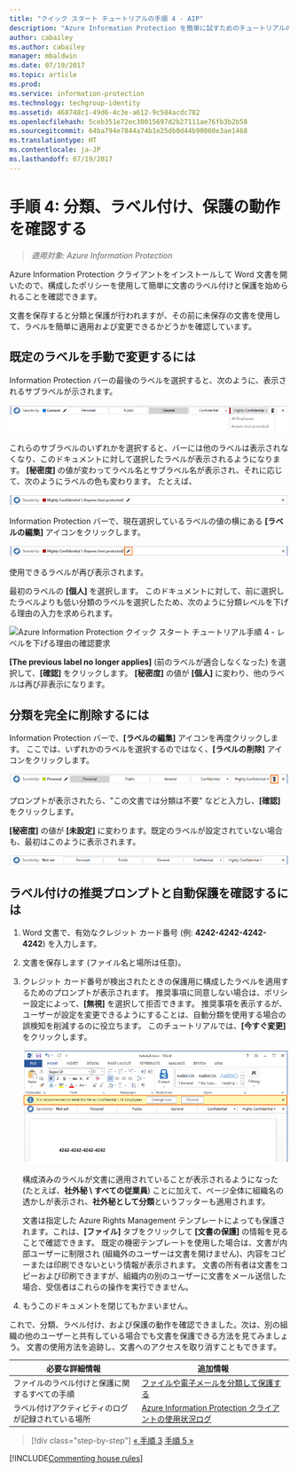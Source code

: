 ```yaml
---
title: "クイック スタート チュートリアルの手順 4 - AIP"
description: "Azure Information Protection を簡単に試すためのチュートリアルの手順 4 - ラベル付けと保護の動作の確認。"
author: cabailey
ms.author: cabailey
manager: mbaldwin
ms.date: 07/19/2017
ms.topic: article
ms.prod: 
ms.service: information-protection
ms.technology: techgroup-identity
ms.assetid: 468748c1-49d6-4c3e-a612-9c584acdc782
ms.openlocfilehash: 5ceb351e72ec30015697d2b27111ae76fb3b2b58
ms.sourcegitcommit: 64ba794e7844a74b1e25db0d44b90060e3ae1468
ms.translationtype: HT
ms.contentlocale: ja-JP
ms.lasthandoff: 07/19/2017
---
```

# <a name="step-4-see-classification-labeling-and-protection-in-action"></a>手順 4: 分類、ラベル付け、保護の動作を確認する 

>*適用対象: Azure Information Protection*

Azure Information Protection クライアントをインストールして Word 文書を開いたので、構成したポリシーを使用して簡単に文書のラベル付けと保護を始められることを確認できます。

文書を保存すると分類と保護が行われますが、その前に未保存の文書を使用して、ラベルを簡単に適用および変更できるかどうかを確認しています。

## <a name="to-manually-change-our-default-label"></a>既定のラベルを手動で変更するには

Information Protection バーの最後のラベルを選択すると、次のように、表示されるサブラベルが示されます。

![Azure Information Protection クイック スタート チュートリアル手順 4 - サブラベルの選択](../media/info-protect-sub-labelsv2.png)

これらのサブラベルのいずれかを選択すると、バーには他のラベルは表示されなくなり、このドキュメントに対して選択したラベルが表示されるようになります。 **[秘密度]** の値が変わってラベル名とサブラベル名が表示され、それに応じて、次のようにラベルの色も変わります。 たとえば、

![Azure Information Protection クイック スタート チュートリアル手順 4 - 選択されたサブラベル](../media/info-protect-sub-label-selectedv2.png)

Information Protection バーで、現在選択しているラベルの値の横にある **[ラベルの編集]** アイコンをクリックします。

![Azure Information Protection クイック スタート チュートリアル手順 4 - [ラベルの編集] アイコン](../media/info-protect-edit-label-selectedv2.png)

使用できるラベルが再び表示されます。

最初のラベルの **[個人]** を選択します。 このドキュメントに対して、前に選択したラベルよりも低い分類のラベルを選択したため、次のように分類レベルを下げる理由の入力を求められます。

![Azure Information Protection クイック スタート チュートリアル手順 4 - レベルを下げる理由の確認要求](../media/info-protect-lower-justification.png)

**[The previous label no longer applies]** (前のラベルが適合しなくなった) を選択して、**[確認]** をクリックします。 **[秘密度]** の値が **[個人]** に変わり、他のラベルは再び非表示になります。

## <a name="to-remove-the-classification-completely"></a>分類を完全に削除するには

Information Protection バーで、**[ラベルの編集]** アイコンを再度クリックします。 ここでは、いずれかのラベルを選択するのではなく、**[ラベルの削除]** アイコンをクリックします。

![Azure Information Protection クイック スタート チュートリアル手順 4 - 削除アイコン](../media/delete-icon-from-personalv2.png)

プロンプトが表示されたら、"この文書では分類は不要" などと入力し、**[確認]** をクリックします。  

**[秘密度]** の値が **[未設定]** に変わります。既定のラベルが設定されていない場合も、最初はこのように表示されます。

![Azure Information Protection クイック スタート チュートリアル手順 4 - 分類の削除](../media/sensitivity-not-setv2.png)


## <a name="to-see-a-recommendation-prompt-for-labeling-and-automatic-protection"></a>ラベル付けの推奨プロンプトと自動保護を確認するには

1. Word 文書で、有効なクレジット カード番号 (例: **4242-4242-4242-4242**) を入力します。 

2. 文書を保存します (ファイル名と場所は任意)。 

3. クレジット カード番号が検出されたときの保護用に構成したラベルを適用するためのプロンプトが表示されます。 推奨事項に同意しない場合は、ポリシー設定によって、**[無視]** を選択して拒否できます。 推奨事項を表示するが、ユーザーが設定を変更できるようにすることは、自動分類を使用する場合の誤検知を削減するのに役立ちます。 このチュートリアルでは、**[今すぐ変更]** をクリックします。

    ![Azure Information Protection クイック スタート チュートリアル手順 4 - 推奨プロンプト](../media/change-nowv2.png)

    構成済みのラベルが文書に適用されていることが表示されるようになった (たとえば、**社外秘 \ すべての従業員**) ことに加えて、ページ全体に組織名の透かしが表示され、**社外秘として分類**というフッターも適用されます。 

    文書は指定した Azure Rights Management テンプレートによっても保護されます。これは、**[ファイル]** タブをクリックして **[文書の保護]** の情報を見ることで確認できます。 既定の機密テンプレートを使用した場合は、文書が内部ユーザーに制限され (組織外のユーザーは文書を開けません)、内容をコピーまたは印刷できないという情報が表示されます。 文書の所有者は文書をコピーおよび印刷できますが、組織内の別のユーザーに文書をメール送信した場合、受信者はこれらの操作を実行できません。

4. もうこのドキュメントを閉じてもかまいません。

これで、分類、ラベル付け、および保護の動作を確認できました。次は、別の組織の他のユーザーと共有している場合でも文書を保護できる方法を見てみましょう。 文書の使用方法を追跡し、文書へのアクセスを取り消すこともできます。

|必要な詳細情報|追加情報|
|--------------------------------|--------------------------|
|ファイルのラベル付けと保護に関するすべての手順 |[ファイルや電子メールを分類して保護する](../rms-client/client-classify-protect.md)|
|ラベル付けアクティビティのログが記録されている場所 |[Azure Information Protection クライアントの使用状況ログ](../rms-client/client-admin-guide-files-and-logging.md#usage-logging-for-the-azure-information-protection-client)|


>[!div class="step-by-step"]
[&#171; 手順 3](infoprotect-tutorial-step3.md)
[手順 5 &#187;](infoprotect-tutorial-step5.md)

[!INCLUDE[Commenting house rules](../includes/houserules.md)]